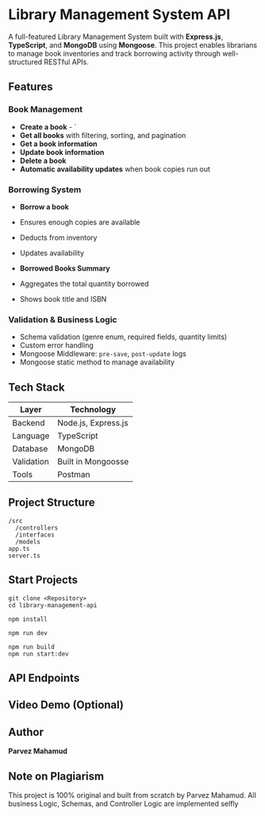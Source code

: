 # Library Management System API

A full-featured Library Management System built with **Express.js**, **TypeScript**, and **MongoDB** using **Mongoose**. This project enables librarians to manage book inventories and track borrowing activity through well-structured RESTful APIs. 

## Features

### Book Management
- **Create a book** - `
- **Get all books** with filtering, sorting, and pagination
- **Get a book information**
- **Update book information**
- **Delete a book**
- **Automatic availability updates** when book copies run out

### Borrowing System
- **Borrow a book**
- Ensures enough copies are available
- Deducts from inventory
- Updates availability

- **Borrowed Books Summary**
- Aggregates the total quantity borrowed
- Shows book title and ISBN


### Validation & Business Logic
- Schema validation (genre enum, required fields, quantity limits)
- Custom error handling
- Mongoose Middleware: `pre-save`, `post-update` logs
- Mongoose static method to manage availability

## Tech Stack
| Layer        | Technology           |
|--------------|----------------------|
| Backend      | Node.js, Express.js  |
| Language     | TypeScript           |
| Database     | MongoDB              |
| Validation   | Built in Mongoosse   |
| Tools        | Postman              |


## Project Structure

```
/src
  /controllers
  /interfaces
  /models
app.ts
server.ts
```

## Start Projects
```
git clone <Repository>
cd library-management-api

npm install

npm run dev

npm run build
npm run start:dev
```


## API Endpoints


## Video Demo (Optional)


## Author
**Parvez Mahamud**


## Note on Plagiarism
This project is 100% original and built from scratch by Parvez Mahamud. All business Logic, Schemas, and Controller Logic are implemented selfly 

